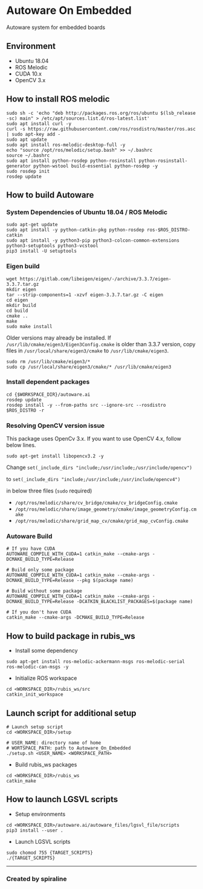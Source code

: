 # Autoware On Embedded
Autoware system for embedded boards

## Environment

- Ubuntu 18.04
- ROS Melodic
- CUDA 10.x
- OpenCV 3.x

## How to install ROS melodic
```
sudo sh -c 'echo "deb http://packages.ros.org/ros/ubuntu $(lsb_release -sc) main" > /etc/apt/sources.list.d/ros-latest.list'
sudo apt install curl -y
curl -s https://raw.githubusercontent.com/ros/rosdistro/master/ros.asc | sudo apt-key add -
sudo apt update
sudo apt install ros-melodic-desktop-full -y
echo "source /opt/ros/melodic/setup.bash" >> ~/.bashrc
source ~/.bashrc
sudo apt install python-rosdep python-rosinstall python-rosinstall-generator python-wstool build-essential python-rosdep -y
sudo rosdep init
rosdep update
```

## How to build Autoware
### System Dependencies of Ubuntu 18.04 / ROS Melodic
```
sudo apt-get update
sudo apt install -y python-catkin-pkg python-rosdep ros-$ROS_DISTRO-catkin
sudo apt install -y python3-pip python3-colcon-common-extensions python3-setuptools python3-vcstool
pip3 install -U setuptools
```

### Eigen build
```
wget https://gitlab.com/libeigen/eigen/-/archive/3.3.7/eigen-3.3.7.tar.gz
mkdir eigen
tar --strip-components=1 -xzvf eigen-3.3.7.tar.gz -C eigen
cd eigen
mkdir build
cd build
cmake ..
make
sudo make install
```

Older versions may already be installed. If `/usr/lib/cmake/eigen3/Eigen3Config.cmake` is older than 3.3.7 version, copy files in `/usr/local/share/eigen3/cmake` to `/usr/lib/cmake/eigen3`.
```
sudo rm /usr/lib/cmake/eigen3/*
sudo cp /usr/local/share/eigen3/cmake/* /usr/lib/cmake/eigen3
```

### Install dependent packages
```
cd {$WORKSPACE_DIR}/autoware.ai
rosdep update
rosdep install -y --from-paths src --ignore-src --rosdistro $ROS_DISTRO -r
```

### Resolving OpenCV version issue
This package uses OpenCv 3.x. If you want to use OpenCV 4.x, follow below lines.

```
sudo apt-get install libopencv3.2 -y
```

Change `set(_include_dirs "include;/usr/include;/usr/include/opencv")`

to `set(_include_dirs "include;/usr/include;/usr/include/opencv4")`

in below three files (`sudo` required)
  - `/opt/ros/melodic/share/cv_bridge/cmake/cv_bridgeConfig.cmake`
  - `/opt/ros/melodic/share/image_geometry/cmake/image_geometryConfig.cmake`
  - `/opt/ros/melodic/share/grid_map_cv/cmake/grid_map_cvConfig.cmake`

### Autoware Build
```
# If you have CUDA
AUTOWARE_COMPILE_WITH_CUDA=1 catkin_make --cmake-args -DCMAKE_BUILD_TYPE=Release

# Build only some package
AUTOWARE_COMPILE_WITH_CUDA=1 catkin_make --cmake-args -DCMAKE_BUILD_TYPE=Release --pkg $(package name)

# Build without some package
AUTOWARE_COMPILE_WITH_CUDA=1 catkin_make --cmake-args -DCMAKE_BUILD_TYPE=Release -DCATKIN_BLACKLIST_PACKAGES=$(package name)

# If you don't have CUDA
catkin_make --cmake-args -DCMAKE_BUILD_TYPE=Release
```

<!-- Since Autoware recommend to use directory name 'autoware.ai', you should make soft link with autoware.ai to this repository
```
cd
ln -s ${WORKSPACE_DIR}/RUBIS-SelfDriving ~/autoware.ai
```

And it is recommned to add below sourcing command in your `~/.bashrc` file.
```
source ~/autoware.ai/devel/setup.bash
``` -->

## How to build package in rubis_ws
* Install some dependency
```
sudo apt-get install ros-melodic-ackermann-msgs ros-melodic-serial ros-melodic-can-msgs -y
```


* Initialize ROS workspace
```
cd <WORKSPACE_DIR>/rubis_ws/src
catkin_init_workspace
```

## Launch script for additional setup
```
# Launch setup script
cd <WORKSPACE_DIR>/setup

# USER_NAME: directory name of home
# WORTSPACE_PATH: path to Autoware_On_Embedded
./setup.sh <USER_NAME> <WORKSPACE_PATH>
```

<!-- ## Create symoblic links
```
ln -s ${WORKSPACE_DIR}/autoware.ai ~/autoware.ai
ln -s ${WORKSPACE_DIR}/rubis_ws ~/rubis_ws
``` -->

* Build rubis_ws packages
```
cd <WORKSPACE_DIR>/rubis_ws
catkin_make
```

## How to launch LGSVL scripts
* Setup environments
```
cd <WORKSPACE_DIR>/autoware.ai/autoware_files/lgsvl_file/scripts
pip3 install --user .
```

* Launch LGSVL scripts
```
sudo chomod 755 {TARGET_SCRIPTS}
./{TARGET_SCRIPTS}
```

---
### Created by spiraline

